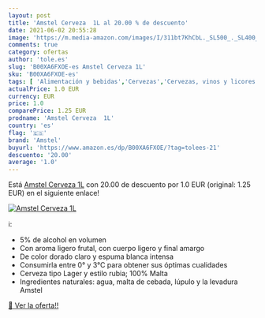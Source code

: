 ```yaml
---
layout: post
title: 'Amstel Cerveza  1L al 20.00 % de descuento'
date: 2021-06-02 20:55:28
image: 'https://m.media-amazon.com/images/I/311bt7KhCbL._SL500_._SL400_.jpg'
comments: true
category: ofertas
author: 'tole.es'
slug: 'B00XA6FXOE-es Amstel Cerveza 1L'
sku: 'B00XA6FXOE-es'
tags: [ 'Alimentación y bebidas','Cervezas','Cervezas, vinos y licores','amstel','cerveza', ]
actualPrice: 1.0 EUR
currency: EUR
price: 1.0
comparePrice: 1.25 EUR
prodname: 'Amstel Cerveza  1L'
country: 'es'
flag: '🇪🇸'
brand: 'Amstel'
buyurl: 'https://www.amazon.es/dp/B00XA6FXOE/?tag=tolees-21'
descuento: '20.00'
average: '1.0'
---
```


Está [Amstel Cerveza  1L](https://www.amazon.es/dp/B00XA6FXOE/?tag=tolees-21) con 20.00 de descuento por 1.0 EUR (original: 1.25 EUR) en el siguiente enlace!

[![Amstel Cerveza  1L](https://m.media-amazon.com/images/I/311bt7KhCbL._SL500_._SL400_.jpg)](https://www.amazon.es/dp/B00XA6FXOE/?tag=tolees-21)

ℹ️:

- 5% de alcohol en volumen
- Con aroma ligero frutal, con cuerpo ligero y final amargo
- De color dorado claro y espuma blanca intensa
- Consumirla entre 0° y 3°C para obtener sus óptimas cualidades
- Cerveza tipo Lager y estilo rubia; 100% Malta
- Ingredientes naturales: agua, malta de cebada, lúpulo y la levadura Amstel

[🛒 Ver la oferta!!](https://www.amazon.es/dp/B00XA6FXOE/?tag=tolees-21)

